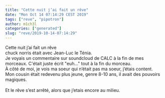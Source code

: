 ```yaml
---
title: "Cette nuit j’ai fait un rêve"
date: "Mon Oct 14 07:14:29 CEST 2019"
tags: ["reve", "pipotron"]
author: m1ch3l
categories: ["generated"]
slug: "reve/2019-10-14-07:14:29"
---
```


Cette nuit j’ai fait un rêve<br>
chuck norris était avec Jean-Luc le Ténia.<br>
Je voyais un commentaire sur soundcloud de CALC à la fin de mes morceaux. C'était juste écrit "euh..." tout à la fin du morceau.<br>
À côté de moi, je vois ma soeur qui n’était pas ma soeur, j’étais content.<br>
Mon cousin était redevenu plus jeune, genre 8-10 ans, il avait des pouvoirs magiques.<br>
<br>
Et le rêve s’est arrêté, alors que j’etais encore au milieu.<br>
<br>
